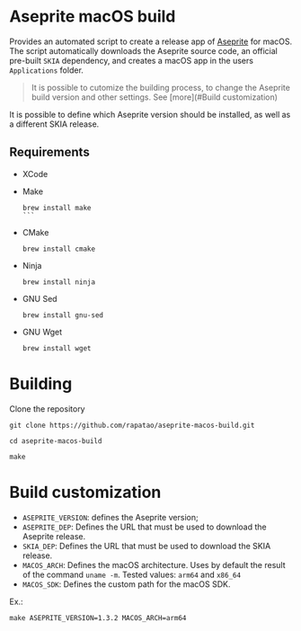 # Aseprite macOS build

Provides an automated script to create a release app of [Aseprite](https://github.com/aseprite/aseprite) for macOS. The script automatically downloads the Aseprite source code, an official pre-built `SKIA` dependency, and creates a macOS app in the users `Applications` folder.

> It is possible to cutomize the building process, to change the Aseprite build version and other settings. See [more](#Build customization)

It is possible to define which Aseprite version should be installed, as well as a different SKIA release.

## Requirements

* XCode

* Make
    ````shell
    brew install make
    ```

* CMake
    ```shell
    brew install cmake
    ```

* Ninja
    ```shell
    brew install ninja
    ```

* GNU Sed
    ```shell
    brew install gnu-sed
    ```

* GNU Wget
    ```shell
    brew install wget
    ```

# Building

Clone the repository

```shell
git clone https://github.com/rapatao/aseprite-macos-build.git

cd aseprite-macos-build

make
```

# Build customization

* `ASEPRITE_VERSION`: defines the Aseprite version;
* `ASEPRITE_DEP`: Defines the URL that must be used to download the Aseprite release.
* `SKIA_DEP`: Defines the URL that must be used to download the SKIA release.
* `MACOS_ARCH`: Defines the macOS architecture. Uses by default the result of the command `uname -m`. Tested values: `arm64` and `x86_64`
* `MACOS_SDK`: Defines the custom path for the macOS SDK.

Ex.:
```shell
make ASEPRITE_VERSION=1.3.2 MACOS_ARCH=arm64
```
